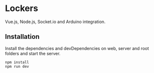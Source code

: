 # Lockers

Vue.js, Node.js, Socket.io and Arduino integration.

## Installation

Install the dependencies and devDependencies on web, server and root folders and start the server.

```
npm install
npm run dev
```
